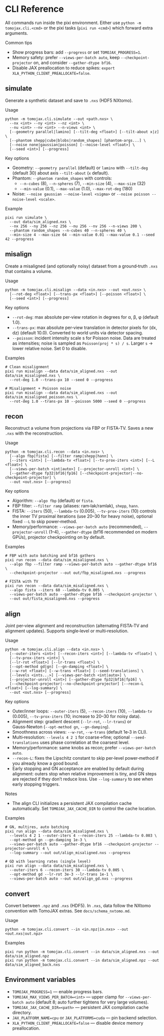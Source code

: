 # CLI Reference

All commands run inside the pixi environment. Either use `python -m tomojax.cli.<cmd>` or the pixi tasks (`pixi run <cmd>`) which forward extra arguments.

Common tips
- Show progress bars: add `--progress` or set `TOMOJAX_PROGRESS=1`.
- Memory safety: prefer `--views-per-batch auto`, keep `--checkpoint-projector` on, and consider `--gather-dtype bf16`.
- Disable JAX preallocation to reduce spikes: `export XLA_PYTHON_CLIENT_PREALLOCATE=false`.


## simulate

Generate a synthetic dataset and save to `.nxs` (HDF5 NXtomo).

Usage
```
python -m tomojax.cli.simulate --out <path.nxs> \
  --nx <int> --ny <int> --nz <int> \
  --nu <int> --nv <int> --n-views <int> \
  [--geometry parallel|lamino] [--tilt-deg <float>] [--tilt-about x|z] \
  [--phantom shepp|cube|blobs|random_shapes] [phantom-args...] \
  [--noise none|gaussian|poisson] [--noise-level <float>] \
  [--seed <int>] [--progress]
```

Key options
- Geometry: `--geometry parallel` (default) or `lamino` with `--tilt-deg` (default 30) about axis `--tilt-about` (`x` default).
- Phantom: `--phantom random_shapes` with controls:
  - `--n-cubes` (8), `--n-spheres` (7), `--min-size` (4), `--max-size` (32)
  - `--min-value` (0.1), `--max-value` (1.0), `--max-rot-deg` (180)
- Noise: `--noise gaussian --noise-level <sigma>` or `--noise poisson --noise-level <scale>`.

Example
```
pixi run simulate \
  --out data/sim_aligned.nxs \
  --nx 256 --ny 256 --nz 256 --nu 256 --nv 256 --n-views 200 \
  --phantom random_shapes --n-cubes 40 --n-spheres 40 \
  --min-size 4 --max-size 64 --min-value 0.01 --max-value 0.1 --seed 42 --progress
```


## misalign

Create a misaligned (and optionally noisy) dataset from a ground‑truth `.nxs` that contains a volume.

Usage
```
python -m tomojax.cli.misalign --data <in.nxs> --out <out.nxs> \
  [--rot-deg <float>] [--trans-px <float>] [--poisson <float>] \
  [--seed <int>] [--progress]
```

Key options
- `--rot-deg`: max absolute per‑view rotation in degrees for α, β, φ (default 1.0).
- `--trans-px`: max absolute per‑view translation in detector pixels for (dx, dz) (default 10.0). Converted to world units via detector spacing.
- `--poisson`: incident intensity scale s for Poisson noise. Data are treated as intensities; noise is sampled as `Poisson(proj * s) / s`. Larger `s` → lower relative noise. Set 0 to disable.

Examples
```
# Clean misalignment
pixi run misalign --data data/sim_aligned.nxs --out data/sim_misaligned.nxs \
  --rot-deg 1.0 --trans-px 10 --seed 0 --progress

# Misalignment + Poisson noise
pixi run misalign --data data/sim_aligned.nxs --out data/sim_misaligned_poisson.nxs \
  --rot-deg 1.0 --trans-px 10 --poisson 5000 --seed 0 --progress
```


## recon

Reconstruct a volume from projections via FBP or FISTA‑TV. Saves a new `.nxs` with the reconstruction.

Usage
```
python -m tomojax.cli.recon --data <in.nxs> \
  [--algo fbp|fista] [--filter ramp|shepp|hann] \
  [--iters <int>] [--lambda-tv <float>] [--tv-prox-iters <int>] [--L <float>] \
  [--views-per-batch <int|auto>] [--projector-unroll <int>] \
  [--gather-dtype fp32|bf16|fp16] [--checkpoint-projector|--no-checkpoint-projector] \
  --out <out.nxs> [--progress]
```

Key options
- Algorithm: `--algo fbp` (default) or `fista`.
- FBP filter: `--filter ramp` (aliases: ram‑lak/ramlak), `shepp`, `hann`.
- FISTA: `--iters` (50), `--lambda-tv` (0.005), `--tv-prox-iters` (10) controls the inner TV proximal iterations (use 20–30 for heavy noise), optional fixed `--L` to skip power‑method.
- Memory/performance: `--views-per-batch auto` (recommended), `--projector-unroll` (1–4), `--gather-dtype` (bf16 recommended on modern GPUs), projector checkpointing on by default.

Examples
```
# FBP with auto batching and bf16 gathers
pixi run recon --data data/sim_misaligned.nxs \
  --algo fbp --filter ramp --views-per-batch auto --gather-dtype bf16 \
  --checkpoint-projector --out out/fbp_misaligned.nxs --progress

# FISTA with TV
pixi run recon --data data/sim_misaligned.nxs \
  --algo fista --iters 60 --lambda-tv 0.005 \
  --views-per-batch auto --gather-dtype bf16 --checkpoint-projector \
  --out out/fista_misaligned.nxs --progress
```


## align

Joint per‑view alignment and reconstruction (alternating FISTA‑TV and alignment updates). Supports single‑level or multi‑resolution.

Usage
```
python -m tomojax.cli.align --data <in.nxs> \
  [--outer-iters <int>] [--recon-iters <int>] [--lambda-tv <float>] \
  [--tv-prox-iters <int>] \
  [--lr-rot <float>] [--lr-trans <float>] \
  [--opt-method gd|gn] [--gn-damping <float>] \
  [--w-rot <float>] [--w-trans <float>] [--seed-translations] \
  [--levels <ints...>] [--views-per-batch <int|auto>] \
  [--projector-unroll <int>] [--gather-dtype fp32|bf16|fp16] \
  [--checkpoint-projector|--no-checkpoint-projector] [--recon-L <float>] [--log-summary] \
  --out <out.nxs> [--progress]
```

Key options
- Outer/inner loops: `--outer-iters` (5), `--recon-iters` (10), `--lambda-tv` (0.005), `--tv-prox-iters` (10; increase to 20–30 for noisy data).
- Alignment step: gradient descent (`--lr-rot`, `--lr-trans`) or Gauss‑Newton (`--opt-method gn`, `--gn-damping`).
- Smoothness across views: `--w-rot`, `--w-trans` (default 1e‑3 in CLI).
- Multi‑resolution: `--levels 4 2 1` for coarse→fine; optional `--seed-translations` uses phase correlation at the coarsest level.
- Memory/performance: same knobs as recon; prefer `--views-per-batch auto`.
- `--recon-L`: fixes the Lipschitz constant to skip per‑level power‑method if you already know a good bound.
- Early stopping and GN acceptance are enabled by default during alignment: outers stop when relative improvement is tiny, and GN steps are rejected if they don’t reduce loss.
  Use `--log-summary` to see when early stopping triggers.

Notes
- The align CLI initializes a persistent JAX compilation cache automatically. Set `TOMOJAX_JAX_CACHE_DIR` to control the cache location.

Examples
```
# GN, multires, auto batching
pixi run align --data data/sim_misaligned.nxs \
  --levels 4 2 1 --outer-iters 4 --recon-iters 25 --lambda-tv 0.003 \
  --opt-method gn --gn-damping 1e-3 \
  --views-per-batch auto --gather-dtype bf16 --checkpoint-projector --projector-unroll 4 \
  --log-summary --out out/align_misaligned.nxs --progress

# GD with learning rates (single level)
pixi run align --data data/sim_misaligned.nxs \
  --outer-iters 6 --recon-iters 30 --lambda-tv 0.005 \
  --opt-method gd --lr-rot 3e-3 --lr-trans 1e-1 \
  --views-per-batch auto --out out/align_gd.nxs --progress
```


## convert

Convert between `.npz` and `.nxs` (HDF5). In `.nxs`, data follow the NXtomo convention with TomoJAX extras. See `docs/schema_nxtomo.md`.

Usage
```
python -m tomojax.cli.convert --in <in.npz|in.nxs> --out <out.nxs|out.npz>
```

Examples
```
pixi run python -m tomojax.cli.convert --in data/sim_aligned.nxs --out data/sim_aligned.npz
pixi run python -m tomojax.cli.convert --in data/sim_aligned.npz --out data/sim_aligned_back.nxs
```


## Environment variables

- `TOMOJAX_PROGRESS=1` — enable progress bars.
- `TOMOJAX_MAX_VIEWS_PER_BATCH=<int>` — upper clamp for `--views-per-batch auto` (default 8; auto further tightens for very large volumes).
- `TOMOJAX_JAX_CACHE_DIR=<path>` — persistent JAX compilation cache directory.
- `JAX_PLATFORM_NAME=cpu` or `JAX_PLATFORMS=cuda` — pin backend selection.
- `XLA_PYTHON_CLIENT_PREALLOCATE=false` — disable device memory preallocation.
